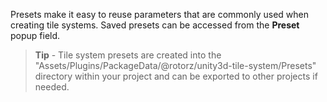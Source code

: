 Presets make it easy to reuse parameters that are commonly used when creating tile systems.
Saved presets can be accessed from the **Preset** popup field.

>
> **Tip** - Tile system presets are created into the "Assets/Plugins/PackageData/@rotorz/unity3d-tile-system/Presets"
> directory within your project and can be exported to other projects if needed.
>
